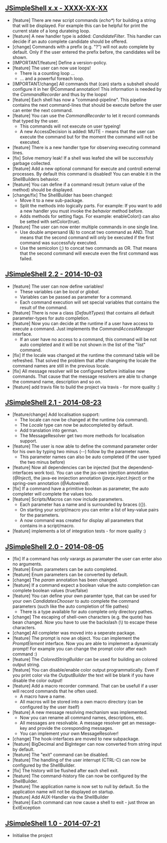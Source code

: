 ## [JSimpleShell x.x - XXXX-XX-XX][x.x]
[x.x]: https://oss.sonatype.org/content/groups/public/de/raysha/lib/jsimpleshell/x.x/

* [feature] There are new script commands (_echo*_) for building a string that will be displayed. For example this can be helpful for print the current state of a long durateing loop.
* [feature] A new handler type is added: _CandidateFilter_. This handler can decide if an auto complete candidate should be offered.
* [change] Commands with a prefix (e.g. "?") will not auto complete by default. Only if the user entered the prefix before, the candidates will be shown.
* [IMPORTANT/feature] Define a version-policy.
* [feature] The user can now use loops!
   * There is a counting loop ...
   * ... and a powerful foreach loop.
* [IMPORTANT/change] All commands that (can) starts a subshell should configure it in her @Command annotation! This information is needed by the _CommandRecorder_ and thus by the loops!
* [feature] Each shell has now a "command-pipeline". This pipeline contains the next command-lines that should be execute before the user can enter the next command.
* [feature] You can use the _CommandRecorder_ to let it record commands that typed by the user. 
   * This commands will not execute on user typeing!
   * A new AccessDecision is added: MUTE - means that the user can execute the command but for the moment the command will not be executed.
* [feature] There is a new handler type for observing executing command lines. 
* [fix] Solve memory leak! If a shell was leafed she will be successfuly garbage collected.
* [feature] Add a new optional command for execute and controll external processes. By default this command is disabled! You can enable it in the ShellBuilders behavior.
* [feature] You can define if a command result (return value of the method) should be displayed.
* [change/fix] The ShellBuilder has been changed:
   * Move it to a new sub-package.
   * Split the methods into logically parts. For example: If you want to add a new handler you must invoke the _behavior_ method before.
   * Adds methods for setting flags. For example: enableColor() can also be setted with setColor(true).
* [feature] The user can now enter multiple commands in one single line.
    * Use double ampersand (&) to concat two command as AND. That means that the second command will only be executed if the first command was successfuly executed.
    * Use the semicolon (;) to concat two commands as OR. That means that the second command will execute even the first command was failed.

## [JSimpleShell 2.2 - 2014-10-03][2.2]
[2.2]: https://oss.sonatype.org/content/groups/public/de/raysha/lib/jsimpleshell/2.2/

* [feature] The user can now define variables! 
   * These variables can be _local_ or _global_. 
   * Variables can be passed as parameter for a command.
   * Each command execution will set special variables that contains the result of the command.
* [feature] There is now a class (_DefaultTypes_) that contains all default parameter-types for auto completion.
* [feature] Now you can decide at the runtime if a user have access to execute a command. Just implements the _CommandAccessManager_ interface.
    * If an user have no access to a command, this command will be not auto completed and it will be not shown in the list of the "list" command.
* [fix] If the locale was changed at the runtime the command table will be refreshed. That solved the problem that after changeing the locale the command names are still in the previous locale.
* [fix] All message resolver will be configured before initialise new commands. That cause that the message resolvers are able to change the command name, description and so on.
* [feature] add travis file to build the project via travis - for more quality :)

## [JSimpleShell 2.1 - 2014-08-23][2.1]
[2.1]: https://oss.sonatype.org/content/groups/public/de/raysha/lib/jsimpleshell/2.1/

* [feature/change] Add localisation support:
    * The locale can now be changed at the runtime (via command).
    * The _Locale_ type can now be autocompleted by default.
    * Add translation into german.
    * The MessageResolver get two more methods for localisation support.
* [feature] The user is now able to define the command parameter order for his own by typing two minus (--) follow by the parameter name. 
  * This parameter names can also be auto completed (if the user typed the two minus before)
* [feature] Now all dependencies can be injected (but the dependend-interfaces work too). You can use the jss-own injection annotation (_@Inject_), the java-ee innjection annotation (_javax.inject.Inject_) or the spring-own annotation (_@Autowired_).
* [fix] If a command have a primitive boolean as parameter, the auto completer will complete the values too.
* [feature] Scripts/Macros can now include parameters. 
  * Each parameter has a name and is surrounded by braces ({}). 
  * On starting your script/macro you can enter a list of key-value pairs for the parameters.
  * A now command was created for display all parameters that contains in a script/macro. 
* [feature] implements a lot of integration tests - for more quality :)

## [JSimpleShell 2.0 - 2014-08-05][2.0]
[2.0]: https://oss.sonatype.org/content/groups/public/de/raysha/lib/jsimpleshell/2.0/

* [fix] If a command has only varargs as paramater the user can enter also no arguments.
* [feature] Enum parameters can be auto completed.
* [feature] Enum parameters can be converted by default.
* [change] The _param_ annotation has been changed.
* [feature] If a command expect a boolean value the auto completion can complete boolean values (true/false)
* [feature] You can define your own paramter type, that can be used for your own _CandidatesChooser_ to auto complete the command parameters (such like the auto completion of file pathes)
  * There is a type available for auto complete only directory pathes.
* [change] The escaping of shell-own characters (e.g. the quote) has bean changed. Now you have to use the backslash (\\) to escape these characters.
* [change] All completer was moved into a seperate package.
* [feature] The prompt is now an object. You can implement the _PromptElement_ interface. Now you are able to implement a dynamicaly prompt! For example you can change the prompt color after each command :)
* [feature] The _ColoredStringBuilder_ can be used for building an colored output string.
* [feature] You can disable/enable color output programmatically. Even if you print color via the _OutputBuilder_ the text will be blank if you have disable the color output!
* [feature] Add a macro recorder command. That can be usefull if a user will record commands that he often used. 
  * A macro have a name.
  * All macros will be stored into a own macro directory (can be configured by the user itself)
* [feature] A new message resolving mechanism was implemented. 
  * Now you can rename all command names, descriptions, etc. 
  * All messages are resolvable. A message resolver get an message-key and provide the coresponding messages.
  * You can implement your own MessageResolver!
* [change] The hook-interfaces are moved to new subpackage.
* [feature] BigDecimal and BigInteger can now converted from string input by default.
* [feature] The "exit" command can be disabled.
* [feature] The handling of the user interrupt (CTRL-C) can now be configured by the ShellBuilder.
* [fix] The history will be flushed after each shell exit.
* [feature] The command-history file can now be configured by the ShellBuilder.
* [feature] The application name is now set to null by default. So the application name will not be displayed on startup.
* [feature] Add AUX-Handler via the ShellBuilder
* [feature] Each command can now cause a shell to exit - just throw an ExitException

## [JSimpleShell 1.0 - 2014-07-21][1.0] 
[1.0]: https://oss.sonatype.org/content/groups/public/de/raysha/lib/jsimpleshell/1.0/

* Initialise the project
